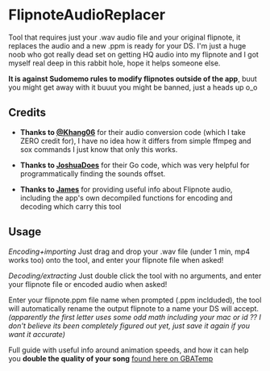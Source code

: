 # FlipnoteAudioReplacer
Tool that requires just your .wav audio file and your original flipnote, it replaces the audio and a new .ppm is ready for your DS.
I'm just a huge noob who got really dead set on getting HQ audio into my flipnote and I got myself real deep in this rabbit hole, hope it helps someone else.

**It is against Sudomemo rules to modify flipnotes outside of the app**, buut you might get away with it buuut you might be banned, just a heads up o_o

## Credits

- **Thanks to [@Khang06](https://github.com/khang06)** for their audio conversion code (which I take ZERO credit for), I have no idea how it differs from simple ffmpeg and sox commands I just know that only this works.
  
- **Thanks to [JoshuaDoes](https://github.com/JoshuaDoes)** for their Go code, which was very helpful for programmatically finding the sounds offset.

- **Thanks to [James](https://github.com/jaames)** for providing useful info about Flipnote audio, including the app's own decompiled functions for encoding and decoding which carry this tool

## Usage

*Encoding+importing* Just drag and drop your .wav file (under 1 min, mp4 works too) onto the tool, and enter your flipnote file when asked!

*Decoding/extracting* Just double click the tool with no arguments, and enter your flipnote file or encoded audio when asked!

Enter your flipnote.ppm file name when prompted (.ppm inclduded), the tool will automatically rename the output flipnote to a name your DS will accept.
*(apparently the first letter uses some odd math including your mac or id ?? I don't believe its been completely figured out yet, just save it again if you want it accurate)*

Full guide with useful info around animation speeds, and how it can help you **double the quality of your song** [found here on GBATemp](https://gbatemp.net/threads/flipnote-nds-ppm-file-direct-audio-import-tool.669125/)
